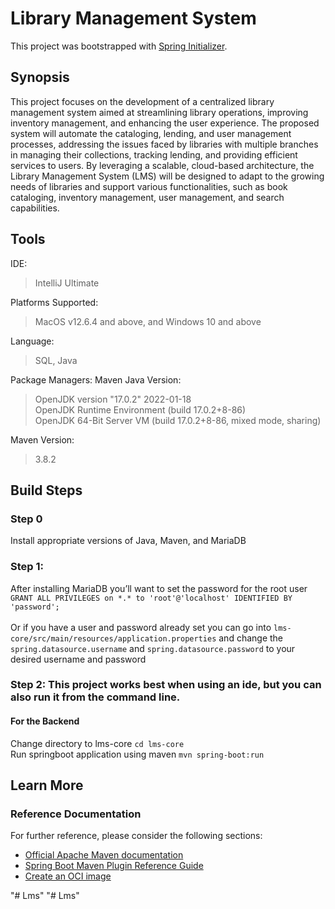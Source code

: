 # Library Management System

This project was bootstrapped with [Spring Initializer](https://start.spring.io/).

## Synopsis
This project focuses on the development of a centralized library management system aimed at streamlining library operations, improving inventory management, and enhancing the user experience. The proposed system will automate the cataloging, lending, and user management processes, addressing the issues faced by libraries with multiple branches in managing their collections, tracking lending, and providing efficient services to users. By leveraging a scalable, cloud-based architecture, the Library Management System (LMS) will be designed to adapt to the growing needs of libraries and support various functionalities, such as book cataloging, inventory management, user management, and search capabilities.

## Tools
IDE: 
> IntelliJ Ultimate 

Platforms Supported: 
> MacOS v12.6.4 and above, and Windows 10 and above

Language: 
> SQL, Java


Package Managers: Maven
Java Version: 
> OpenJDK version "17.0.2" 2022-01-18 <br/>
> OpenJDK Runtime Environment (build 17.0.2+8-86) <br/>
> OpenJDK 64-Bit Server VM (build 17.0.2+8-86, mixed mode, sharing)

Maven Version: 
> 3.8.2

## Build Steps
### Step 0 
Install appropriate versions of Java, Maven, and MariaDB
### Step 1: 
After installing MariaDB you’ll want to set the password for the root user<br/>
```GRANT ALL PRIVILEGES on *.* to 'root'@'localhost' IDENTIFIED BY 'password';```<br/><br/>
Or if you have a user and password already set you can go into `lms-core/src/main/resources/application.properties` and change the `spring.datasource.username` and `spring.datasource.password` to your desired username and password

### Step 2: This project works best when using an ide, but you can also run it from the command line.
#### For the Backend
Change directory to lms-core
`cd lms-core` <br/>
Run springboot application using maven
	`mvn spring-boot:run`


## Learn More
### Reference Documentation
For further reference, please consider the following sections:

* [Official Apache Maven documentation](https://maven.apache.org/guides/index.html)
* [Spring Boot Maven Plugin Reference Guide](https://docs.spring.io/spring-boot/docs/3.0.2/maven-plugin/reference/html/)
* [Create an OCI image](https://docs.spring.io/spring-boot/docs/3.0.2/maven-plugin/reference/html/#build-image)

"# Lms" 
"# Lms" 
